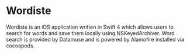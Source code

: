 
# Wordiste

Wordiste is an iOS application written in Swift 4 which allows users to search for words and save them locally using NSKeyedArchiver. Word search is provided by Datamuse and is powered by Alamofire installed via cocoapods. 

